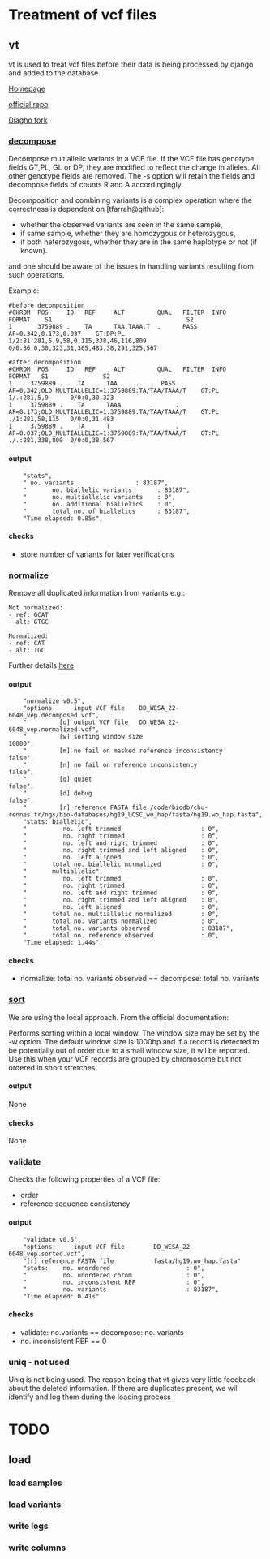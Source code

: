 # Treatment of vcf files

## vt

vt is used to treat vcf files before their data is being processed by django and added to the database.

[Homepage](https://genome.sph.umich.edu/wiki/Vt)

[official repo](https://github.com/atks/vt)

[Diagho fork](https://github.com/3ng7n33r/vt)

### [decompose](https://genome.sph.umich.edu/wiki/Vt#Decompose)

Decompose multiallelic variants in a VCF file. If the VCF file has genotype fields GT,PL, GL or DP, they are modified to reflect the change in alleles. All other genotype fields are removed. The -s option will retain the fields and decompose fields of counts R and A accordingingly.

Decomposition and combining variants is a complex operation where the correctness is dependent on \[tfarrah@github\]:

- whether the observed variants are seen in the same sample,
- if same sample, whether they are homozygous or heterozygous,
- if both heterozygous, whether they are in the same haplotype or not (if known).

and one should be aware of the issues in handling variants resulting from such operations.

Example:

```text
#before decomposition
#CHROM  POS     ID   REF     ALT         QUAL   FILTER  INFO                  FORMAT    S1                                     S2                                                                          
1       3759889 .    TA      TAA,TAAA,T  .      PASS    AF=0.342,0.173,0.037	GT:DP:PL	  1/2:81:281,5,9,58,0,115,338,46,116,809	 0/0:86:0,30,323,31,365,483,38,291,325,567	

#after decomposition
#CHROM  POS     ID   REF     ALT         QUAL   FILTER  INFO                                                 FORMAT   S1               S2           
1	  3759889 .    TA      TAA	   .	  PASS    AF=0.342;OLD_MULTIALLELIC=1:3759889:TA/TAA/TAAA/T    GT:PL    1/.:281,5,9      0/0:0,30,323	
1	  3759889 .    TA      TAAA        .      .       AF=0.173;OLD_MULTIALLELIC=1:3759889:TA/TAA/TAAA/T    GT:PL    ./1:281,58,115   0/0:0,31,483	
1	  3759889 .    TA      T           .      .       AF=0.037;OLD_MULTIALLELIC=1:3759889:TA/TAA/TAAA/T    GT:PL    ./.:281,338,809  0/0:0,38,567	
```

#### output

```text
    "stats",
    " no. variants                 : 83187",
    "       no. biallelic variants       : 83187",
    "       no. multiallelic variants    : 0",
    "       no. additional biallelics    : 0",
    "       total no. of biallelics      : 83187",
    "Time elapsed: 0.85s",
```

#### checks

- store number of variants for later verifications

### [normalize](https://genome.sph.umich.edu/wiki/Vt#Normalization)

Remove all duplicated information from variants e.g.:

```text
Not normalized:
- ref: GCAT
- alt: GTGC

Normalized:
- ref: CAT
- alt: TGC
```

Further details [here](https://genome.sph.umich.edu/wiki/Variant_Normalization)

#### output

```text
    "normalize v0.5",
    "options:     input VCF file    DD_WESA_22-6048_vep.decomposed.vcf",
    "         [o] output VCF file   DD_WESA_22-6048_vep.normalized.vcf",
    "         [w] sorting window size                             10000",
    "         [m] no fail on masked reference inconsistency       false",
    "         [n] no fail on reference inconsistency              false",
    "         [q] quiet                                           false",
    "         [d] debug                                           false",
    "         [r] reference FASTA file /code/biodb/chu-rennes.fr/ngs/bio-databases/hg19_UCSC_wo_hap/fasta/hg19.wo_hap.fasta",
    "stats: biallelic",
    "          no. left trimmed                      : 0",
    "          no. right trimmed                     : 0",
    "          no. left and right trimmed            : 0",
    "          no. right trimmed and left aligned    : 0",
    "          no. left aligned                      : 0",
    "       total no. biallelic normalized           : 0",
    "       multiallelic",
    "          no. left trimmed                      : 0",
    "          no. right trimmed                     : 0",
    "          no. left and right trimmed            : 0",
    "          no. right trimmed and left aligned    : 0",
    "          no. left aligned                      : 0",
    "       total no. multiallelic normalized        : 0",
    "       total no. variants normalized            : 0",
    "       total no. variants observed              : 83187",
    "       total no. reference observed             : 0",
    "Time elapsed: 1.44s",
```

#### checks

- normalize: total no. variants observed == decompose: total no. variants

### [sort](https://genome.sph.umich.edu/wiki/Vt#Sorting)

We are using the local approach. From the official documentation:

Performs sorting within a local window. The window size may be set by the -w option. The default window size
is 1000bp and if a record is detected to be potentially out of order due to a small window size, it wil be reported.
Use this when your VCF records are grouped by chromosome but not ordered in short stretches.

#### output

None

#### checks

None

### validate

Checks the following properties of a VCF file:

- order
- reference sequence consistency

#### output

```text
    "validate v0.5",
    "options:     input VCF file        DD_WESA_22-6048_vep.sorted.vcf",
    "[r] reference FASTA file           fasta/hg19.wo_hap.fasta"
    "stats:    no. unordered                     : 0",
    "          no. unordered chrom               : 0",
    "          no. inconsistent REF              : 0",
    "          no. variants                      : 83187",
    "Time elapsed: 0.41s"
```

#### checks

- validate: no.variants == decompose: no. variants
- no. inconsistent REF == 0

### uniq - not used

Uniq is not being used. The reason being that vt gives very little feedback about the deleted information. If there are duplicates present, we will identify and log them during the loading process

# TODO

## load

### load samples

### load variants

### write logs

### write columns
